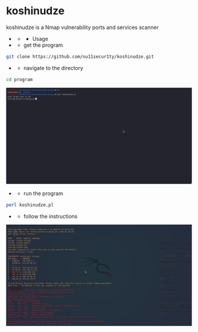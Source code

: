 # koshinudze
koshinudze is a Nmap vulnerability ports and services scanner

- - - Usage

- - get the program
```bash
git clone https://github.com/nu11secur1ty/koshinudze.git
```
- - navigate to the directory
```bash
cd program
```
![](https://github.com/nu11secur1ty/koshinudze/blob/master/shots/1.png)


- - run the program
```bash
perl koshinudze.pl
```
- - follow the instructions

![](https://github.com/nu11secur1ty/koshinudze/blob/master/shots/2.png)


